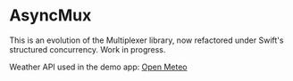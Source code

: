 # AsyncMux

This is an evolution of the Multiplexer library, now refactored under Swift's structured concurrency. Work in progress.

Weather API used in the demo app: [Open Meteo](https://open-meteo.com/en/docs)
